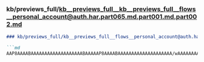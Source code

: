 ### kb/previews_full/kb__previews_full__kb__previews_full__flows__personal_account@auth.har.part065.md.part001.md.part002.md

```md
### kb/previews_full/kb__previews_full__flows__personal_account@auth.har.part065.md.part001.md (part 002)

```md
AAP8AAAABAAAAAAAAAAAAAAAAAAABAAAAAP8AAAABAAAAAAAAAAAAAAAAAAAA/wAAAAAAAAABAAAA/wAAAA
```

```

```
